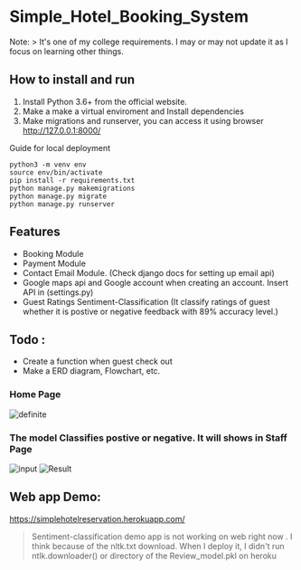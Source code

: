 # Simple_Hotel_Booking_System

Note: > It's one of my college requirements. I may or may not update it as I focus on learning other things.

## How to install and run
1. Install Python 3.6+ from the official website.
2. Make a make a virtual enviroment and Install dependencies 
3. Make migrations and runserver, you can access it using browser http://127.0.0.1:8000/

Guide for local deployment 
```
python3 -m venv env
source env/bin/activate            
pip install -r requirements.txt
python manage.py makemigrations
python manage.py migrate
python manage.py runserver
```
## Features
* Booking Module 
* Payment Module 
* Contact Email Module. (Check django docs for setting up email api)
* Google maps api and Google account when creating an account. Insert API in (settings.py)
* Guest Ratings Sentiment-Classification (It classify ratings of guest whether it is postive or negative feedback with 89% accuracy level.)

## Todo :
* Create a function when guest check out  
* Make a ERD diagram, Flowchart, etc. 

### Home Page
![definite](https://i.ibb.co/3pNFFPq/Screenshot-2021-12-15-07-10-37.png)

### The model Classifies postive or negative. It will shows in Staff Page 
![input](https://i.ibb.co/ZckbCPV/Screenshot-2021-12-15-07-15-15.png)
![Result](https://i.ibb.co/tKJFbWh/Screenshot-2021-12-15-07-21-03.png)

##  Web app Demo: 
https://simplehotelreservation.herokuapp.com/
> Sentiment-classification demo app is not working on web right now . 
> I think because of the nltk.txt download. When I deploy it, I didn't run ntlk.downloader() or directory of the Review_model.pkl on heroku 


